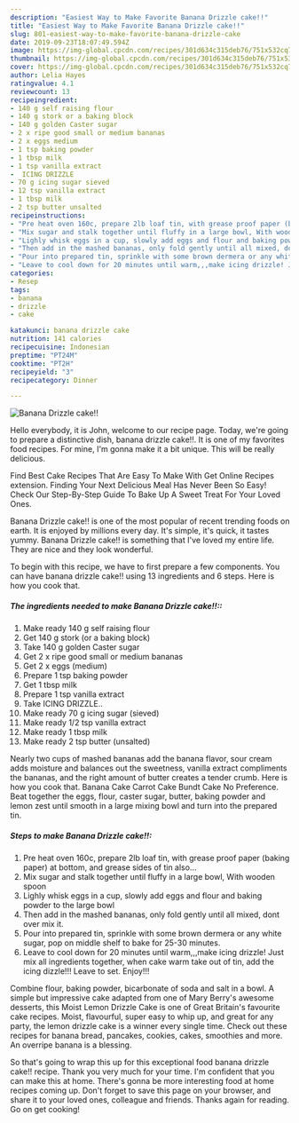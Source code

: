 ```yaml
---
description: "Easiest Way to Make Favorite Banana Drizzle cake!!"
title: "Easiest Way to Make Favorite Banana Drizzle cake!!"
slug: 801-easiest-way-to-make-favorite-banana-drizzle-cake
date: 2019-09-23T18:07:49.594Z
image: https://img-global.cpcdn.com/recipes/301d634c315deb76/751x532cq70/banana-drizzle-cake-recipe-main-photo.jpg
thumbnail: https://img-global.cpcdn.com/recipes/301d634c315deb76/751x532cq70/banana-drizzle-cake-recipe-main-photo.jpg
cover: https://img-global.cpcdn.com/recipes/301d634c315deb76/751x532cq70/banana-drizzle-cake-recipe-main-photo.jpg
author: Lelia Hayes
ratingvalue: 4.1
reviewcount: 13
recipeingredient:
- 140 g self raising flour
- 140 g stork or a baking block
- 140 g golden Caster sugar
- 2 x ripe good small or medium bananas
- 2 x eggs medium
- 1 tsp baking powder
- 1 tbsp milk
- 1 tsp vanilla extract
-  ICING DRIZZLE
- 70 g icing sugar sieved
- 12 tsp vanilla extract
- 1 tbsp milk
- 2 tsp butter unsalted
recipeinstructions:
- "Pre heat oven 160c, prepare 2lb loaf tin, with grease proof paper (baking paper) at bottom, and grease sides of tin also..."
- "Mix sugar and stalk together until fluffy in a large bowl, With wooden spoon"
- "Lighly whisk eggs in a cup, slowly add eggs and flour and baking powder to the large bowl"
- "Then add in the mashed bananas, only fold gently until all mixed, dont over mix it."
- "Pour into prepared tin, sprinkle with some brown dermera or any white sugar, pop on middle shelf to bake for 25-30 minutes."
- "Leave to cool down for 20 minutes until warm,,,make icing drizzle! Just mix all ingredients together, when cake warm take out of tin, add the icing dizzle!!! Leave to set. Enjoy!!!"
categories:
- Resep
tags:
- banana
- drizzle
- cake

katakunci: banana drizzle cake
nutrition: 141 calories
recipecuisine: Indonesian
preptime: "PT24M"
cooktime: "PT2H"
recipeyield: "3"
recipecategory: Dinner

---
```



![Banana Drizzle cake!!](https://img-global.cpcdn.com/recipes/301d634c315deb76/751x532cq70/banana-drizzle-cake-recipe-main-photo.jpg)

Hello everybody, it is John, welcome to our recipe page. Today, we're going to prepare a distinctive dish, banana drizzle cake!!. It is one of my favorites food recipes. For mine, I'm gonna make it a bit unique. This will be really delicious.

Find Best Cake Recipes That Are Easy To Make With Get Online Recipes extension. Finding Your Next Delicious Meal Has Never Been So Easy! Check Our Step-By-Step Guide To Bake Up A Sweet Treat For Your Loved Ones.

Banana Drizzle cake!! is one of the most popular of recent trending foods on earth. It is enjoyed by millions every day. It's simple, it's quick, it tastes yummy. Banana Drizzle cake!! is something that I've loved my entire life. They are nice and they look wonderful.


To begin with this recipe, we have to first prepare a few components. You can have banana drizzle cake!! using 13 ingredients and 6 steps. Here is how you cook that.

##### The ingredients needed to make Banana Drizzle cake!!::

1. Make ready 140 g self raising flour
1. Get 140 g stork (or a baking block)
1. Take 140 g golden Caster sugar
1. Get 2 x ripe good small or medium bananas
1. Get 2 x eggs (medium)
1. Prepare 1 tsp baking powder
1. Get 1 tbsp milk
1. Prepare 1 tsp vanilla extract
1. Take  ICING DRIZZLE..
1. Make ready 70 g icing sugar (sieved)
1. Make ready 1/2 tsp vanilla extract
1. Make ready 1 tbsp milk
1. Make ready 2 tsp butter (unsalted)


Nearly two cups of mashed bananas add the banana flavor, sour cream adds moisture and balances out the sweetness, vanilla extract compliments the bananas, and the right amount of butter creates a tender crumb. Here is how you cook that. Banana Cake Carrot Cake Bundt Cake No Preference. Beat together the eggs, flour, caster sugar, butter, baking powder and lemon zest until smooth in a large mixing bowl and turn into the prepared tin. 

##### Steps to make Banana Drizzle cake!!:

1. Pre heat oven 160c, prepare 2lb loaf tin, with grease proof paper (baking paper) at bottom, and grease sides of tin also...
1. Mix sugar and stalk together until fluffy in a large bowl, With wooden spoon
1. Lighly whisk eggs in a cup, slowly add eggs and flour and baking powder to the large bowl
1. Then add in the mashed bananas, only fold gently until all mixed, dont over mix it.
1. Pour into prepared tin, sprinkle with some brown dermera or any white sugar, pop on middle shelf to bake for 25-30 minutes.
1. Leave to cool down for 20 minutes until warm,,,make icing drizzle! Just mix all ingredients together, when cake warm take out of tin, add the icing dizzle!!! Leave to set. Enjoy!!!


Combine flour, baking powder, bicarbonate of soda and salt in a bowl. A simple but impressive cake adapted from one of Mary Berry&#39;s awesome desserts, this Moist Lemon Drizzle Cake is one of Great Britain&#39;s favourite cake recipes. Moist, flavourful, super easy to whip up, and great for any party, the lemon drizzle cake is a winner every single time. Check out these recipes for banana bread, pancakes, cookies, cakes, smoothies and more. An overripe banana is a blessing. 

So that's going to wrap this up for this exceptional food banana drizzle cake!! recipe. Thank you very much for your time. I'm confident that you can make this at home. There's gonna be more interesting food at home recipes coming up. Don't forget to save this page on your browser, and share it to your loved ones, colleague and friends. Thanks again for reading. Go on get cooking!
